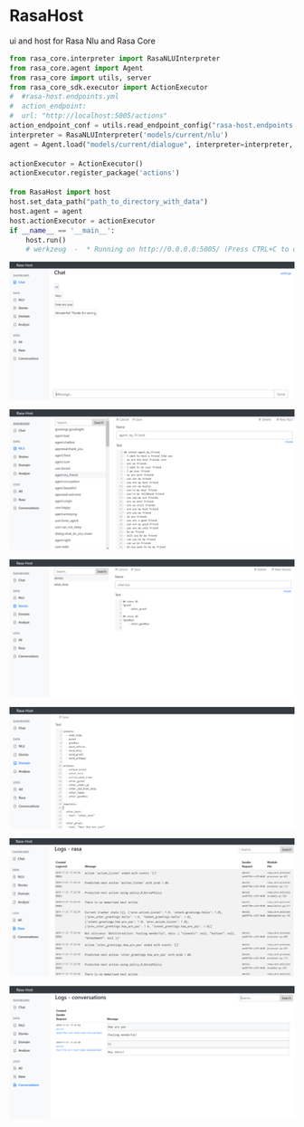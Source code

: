 # RasaHost

ui and host for Rasa Nlu and Rasa Core

```python
from rasa_core.interpreter import RasaNLUInterpreter
from rasa_core.agent import Agent
from rasa_core import utils, server
from rasa_core_sdk.executor import ActionExecutor
#  #rasa-host.endpoints.yml
#  action_endpoint:
#  url: "http://localhost:5005/actions"
action_endpoint_conf = utils.read_endpoint_config("rasa-host.endpoints.yml", endpoint_type="action_endpoint")
interpreter = RasaNLUInterpreter('models/current/nlu')
agent = Agent.load("models/current/dialogue", interpreter=interpreter, action_endpoint=action_endpoint_conf)

actionExecutor = ActionExecutor()
actionExecutor.register_package('actions')

from RasaHost import host
host.set_data_path("path_to_directory_with_data")
host.agent = agent
host.actionExecutor = actionExecutor
if __name__ == '__main__':    
    host.run()
    # werkzeug  -  * Running on http://0.0.0.0:5005/ (Press CTRL+C to quit)
```


![Rasa Chat](doc/chat.PNG "Rasa Chat")

![Rasa Nlu Editor](doc/data-nlu.PNG "Rasa Nlu Editor")

![Rasa Core Stories Editor](doc/data-stories.PNG "Rasa Core Stories Editor")

![Rasa Domain Editor](doc/data-domain.PNG "Rasa Domain Editor")

![Rasa Logs](doc/logs-rasa.PNG "Rasa Logs")

![Rasa Conversations](doc/logs-conversations.PNG "Rasa Conversations")

